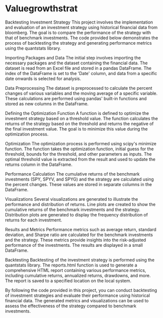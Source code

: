 # Valuegrowthstrat

Backtesting Investment Strategy
This project involves the implementation and evaluation of an investment strategy using historical financial data from bloomberg. The goal is to compare the performance of the strategy with that of benchmark investments. The code provided below demonstrates the process of backtesting the strategy and generating performance metrics using the quantstats library.

Importing Packages and Data
The initial step involves importing the necessary packages and the dataset containing the financial data. The dataset is read from an Excel file and stored in a pandas DataFrame. The index of the DataFrame is set to the 'Date' column, and data from a specific date onwards is selected for analysis.

Data Preprocessing
The dataset is preprocessed to calculate the percent changes of various variables and the moving average of a specific variable. These calculations are performed using pandas' built-in functions and stored as new columns in the DataFrame.

Defining the Optimization Function
A function is defined to optimize the investment strategy based on a threshold value. The function calculates the returns of the strategy based on the threshold and returns the negative of the final investment value. The goal is to minimize this value during the optimization process.

Optimization
The optimization process is performed using scipy's minimize function. The function takes the optimization function, initial guess for the threshold, bounds for the threshold, and other parameters as inputs. The optimal threshold value is extracted from the result and used to update the returns column in the DataFrame.

Performance Calculation
The cumulative returns of the benchmark investments (SPY, SPYV, and SPYG) and the strategy are calculated using the percent changes. These values are stored in separate columns in the DataFrame.

Visualizations
Several visualizations are generated to illustrate the performance and distribution of returns. Line plots are created to show the cumulative returns of the benchmark investments and the strategy. Distribution plots are generated to display the frequency distribution of returns for each investment.

Results and Metrics
Performance metrics such as average return, standard deviation, and Sharpe ratio are calculated for the benchmark investments and the strategy. These metrics provide insights into the risk-adjusted performance of the investments. The results are displayed in a small DataFrame.

Backtesting
Backtesting of the investment strategy is performed using the quantstats library. The reports.html function is used to generate a comprehensive HTML report containing various performance metrics, including cumulative returns, annualized returns, drawdowns, and more. The report is saved to a specified location on the local system.

By following the code provided in this project, you can conduct backtesting of investment strategies and evaluate their performance using historical financial data. The generated metrics and visualizations can be used to assess the effectiveness of the strategy compared to benchmark investments.

